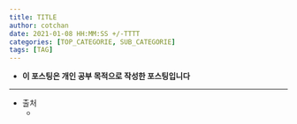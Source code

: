 ```yaml
---
title: TITLE
author: cotchan
date: 2021-01-08 HH:MM:SS +/-TTTT
categories: [TOP_CATEGORIE, SUB_CATEGORIE]
tags: [TAG]   
---
```


+ **이 포스팅은 개인 공부 목적으로 작성한 포스팅입니다**


---

+ 출처
  + []()
